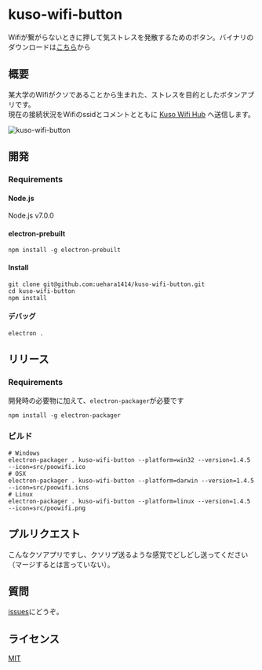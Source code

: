 # kuso-wifi-button
Wifiが繋がらないときに押して気ストレスを発散するためのボタン。バイナリのダウンロードは[こちら](https://github.com/uehara1414/kuso-wifi-button/releases/tag/v1-beta)から
## 概要
某大学のWifiがクソであることから生まれた、ストレスを目的としたボタンアプリです。  
現在の接続状況をWifiのssidとコメントとともに [Kuso Wifi Hub](https://kuso-wifi.ga) へ送信します。

![kuso-wifi-button](https://github.com/uehara1414/kuso-wifi-button/blob/master/demo/kuso-wifi-button.gif?raw=true)

## 開発

### Requirements
#### Node.js
Node.js v7.0.0

#### electron-prebuilt
```
npm install -g electron-prebuilt
```

#### Install
```
git clone git@github.com:uehara1414/kuso-wifi-button.git
cd kuso-wifi-button
npm install
```

#### デバッグ
```
electron .
```

## リリース
### Requirements
開発時の必要物に加えて、`electron-packager`が必要です
```
npm install -g electron-packager
```

### ビルド
```
# Windows
electron-packager . kuso-wifi-button --platform=win32 --version=1.4.5 --icon=src/poowifi.ico
# OSX
electron-packager . kuso-wifi-button --platform=darwin --version=1.4.5 --icon=src/poowifi.icns
# Linux
electron-packager . kuso-wifi-button --platform=linux --version=1.4.5 --icon=src/poowifi.png
```

## プルリクエスト
こんなクソアプリですし、クソリプ送るような感覚でどしどし送ってください（マージするとは言っていない）。

## 質問
[issues](https://github.com/uehara1414/kuso-wifi-button/issues)にどうぞ。


## ライセンス
[MIT](https://github.com/uehara1414/kuso-wifi-button/blob/master/LICENSE)
